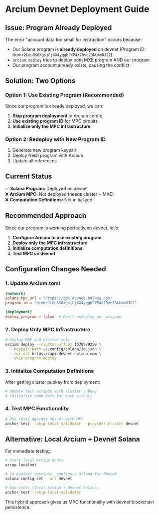 # Arcium Devnet Deployment Guide

## Issue: Program Already Deployed

The error "account data too small for instruction" occurs because:
- Our Solana program is **already deployed** on devnet (Program ID: `Hcmhr2Leu8S6XgsjCjXX4yqgHFYP4X7Rvc23kUmmDJ22`)
- `arcium deploy` tries to deploy both MXE program AND our program
- Our program account already exists, causing the conflict

## Solution: Two Options

### Option 1: Use Existing Program (Recommended)

Since our program is already deployed, we can:

1. **Skip program deployment** in Arcium config
2. **Use existing program ID** for MPC circuits
3. **Initialize only the MPC infrastructure**

### Option 2: Redeploy with New Program ID

1. Generate new program keypair
2. Deploy fresh program with Arcium
3. Update all references

## Current Status

✅ **Solana Program:** Deployed on devnet  
❌ **Arcium MPC:** Not deployed (needs cluster + MXE)  
❌ **Computation Definitions:** Not initialized  

## Recommended Approach

Since our program is working perfectly on devnet, let's:

1. **Configure Arcium to use existing program**
2. **Deploy only the MPC infrastructure**
3. **Initialize computation definitions**
4. **Test MPC on devnet**

## Configuration Changes Needed

### 1. Update Arcium.toml
```toml
[network]
solana_rpc_url = "https://api.devnet.solana.com"
program_id = "Hcmhr2Leu8S6XgsjCjXX4yqgHFYP4X7Rvc23kUmmDJ22"

[deployment]
deploy_program = false  # Don't redeploy our program
```

### 2. Deploy Only MPC Infrastructure
```bash
# Deploy MXE and cluster only
arcium deploy --cluster-offset 1078779259 \
  --keypair-path ~/.config/solana/id.json \
  --rpc-url https://api.devnet.solana.com \
  --skip-program-deploy
```

### 3. Initialize Computation Definitions
After getting cluster pubkey from deployment:
```bash
# Update test scripts with cluster pubkey
# Initialize comp defs for each circuit
```

### 4. Test MPC Functionality
```bash
# Run tests against devnet with MPC
anchor test --skip-local-validator --provider.cluster devnet
```

## Alternative: Local Arcium + Devnet Solana

For immediate testing:

```bash
# Start local Arcium nodes
arcup localnet

# In another terminal, configure Solana for devnet
solana config set --url devnet

# Run tests (local Arcium + devnet Solana)
anchor test --skip-local-validator
```

This hybrid approach gives us MPC functionality with devnet blockchain persistence.
